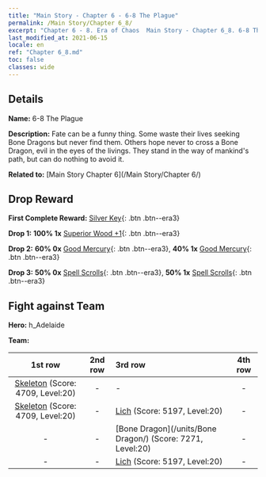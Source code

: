 ```yaml
---
title: "Main Story - Chapter 6 - 6-8 The Plague"
permalink: /Main Story/Chapter 6_8/
excerpt: "Chapter 6 - 8. Era of Chaos  Main Story - Chapter 6_8. 6-8 The Plague"
last_modified_at: 2021-06-15
locale: en
ref: "Chapter 6_8.md"
toc: false
classes: wide
---
```


## Details

 **Name:** 6-8 The Plague

 **Description:** Fate can be a funny thing. Some waste their lives seeking Bone Dragons but never find them. Others hope never to cross a Bone Dragon, evil in the eyes of the livings. They stand in the way of mankind's path, but can do nothing to avoid it.

 **Related to:** [Main Story Chapter 6](/Main Story/Chapter 6/)

## Drop Reward

 **First Complete Reward:** [Silver Key](/Items/con_693/){: .btn .btn--era3}

 **Drop 1:** **100% 1x** [Superior Wood +1](/Items/mat_20/){: .btn .btn--era3}

 **Drop 2:** **60% 0x** [Good Mercury](/Items/mat_14/){: .btn .btn--era3}, **40% 1x** [Good Mercury](/Items/mat_14/){: .btn .btn--era3}

 **Drop 3:** **50% 0x** [Spell Scrolls](/Items/con_694/){: .btn .btn--era3}, **50% 1x** [Spell Scrolls](/Items/con_694/){: .btn .btn--era3}


## Fight against Team
 **Hero:** h_Adelaide

 **Team:**


  | 1st row | 2nd row | 3rd row | 4th row |
  |:----:|:----:|:----|:----:|
  | [Skeleton](/units/Skeleton/) (Score: 4709, Level:20)  | - | - | - |
  | [Skeleton](/units/Skeleton/) (Score: 4709, Level:20)  | - | [Lich](/units/Lich/) (Score: 5197, Level:20)  | - |
  | - | - | [Bone Dragon](/units/Bone Dragon/) (Score: 7271, Level:20)  | - |
  | - | - | [Lich](/units/Lich/) (Score: 5197, Level:20)  | - |


